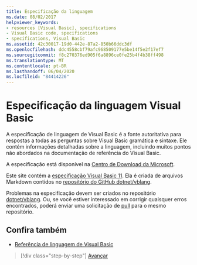 ```yaml
---
title: Especificação da linguagem
ms.date: 08/02/2017
helpviewer_keywords:
- resources [Visual Basic], specifications
- Visual Basic code, specifications
- specifications, Visual Basic
ms.assetid: 42c30017-19d0-442e-87a2-850b66ddc3df
ms.openlocfilehash: ddc4558cbf79afc968509177e5be14f5e2f17ef7
ms.sourcegitcommit: f8c270376ed905f6a8896ce0fe25b4f4b38ff498
ms.translationtype: MT
ms.contentlocale: pt-BR
ms.lasthandoff: 06/04/2020
ms.locfileid: "84414226"
---
```

# <a name="visual-basic-language-specification"></a>Especificação da linguagem Visual Basic

A especificação de linguagem de Visual Basic é a fonte autoritativa para respostas a todas as perguntas sobre Visual Basic gramática e sintaxe. Ele contém informações detalhadas sobre a linguagem, incluindo muitos pontos não abordados na documentação de referência do Visual Basic.  
  
A especificação está disponível na [Centro de Download da Microsoft](https://go.microsoft.com/fwlink/?LinkId=188623).  
  
Este site contém a [especificação Visual Basic 11](../../../../_vblang/spec/introduction.md). Ela é criada de arquivos Markdown contidos no [repositório do GitHub dotnet/vblang](https://github.com/dotnet/vblang/blob/master/spec/README.md).

Problemas na especificação devem ser criados no repositório [dotnet/vblang](https://github.com/dotnet/vblang/issues). Ou, se você estiver interessado em corrigir quaisquer erros encontrados, poderá enviar uma solicitação de [pull](https://github.com/dotnet/vblang/pulls) para o mesmo repositório.

## <a name="see-also"></a>Confira também

- [Referência de linguagem de Visual Basic](../../language-reference/index.md)

>[!div class="step-by-step"]
>[Avançar](../../../../_vblang/spec/introduction.md)
